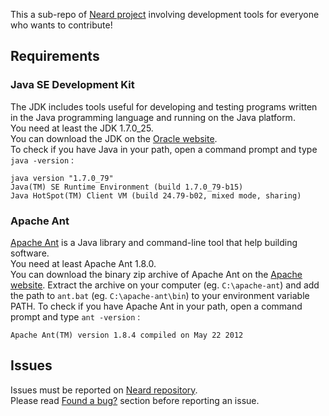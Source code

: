 This a sub-repo of [Neard project](https://github.com/crazy-max/neard) involving development tools for everyone who wants to contribute!

## Requirements

### Java SE Development Kit

The JDK includes tools useful for developing and testing programs written in the Java programming language and running on the Java platform.<br />
You need at least the JDK 1.7.0_25.<br />
You can download the JDK on the [Oracle website](http://www.oracle.com/technetwork/java/javase/downloads/jdk7-downloads-1880260.html).<br />
To check if you have Java in your path, open a command prompt and type `java -version` :

```
java version "1.7.0_79"
Java(TM) SE Runtime Environment (build 1.7.0_79-b15)
Java HotSpot(TM) Client VM (build 24.79-b02, mixed mode, sharing)
```

### Apache Ant

[Apache Ant](http://ant.apache.org/) is a Java library and command-line tool that help building software.<br />
You need at least Apache Ant 1.8.0.<br />
You can download the binary zip archive of Apache Ant on the [Apache website](http://ant.apache.org/bindownload.cgi).
Extract the archive on your computer (eg. `C:\apache-ant`) and add the path to `ant.bat` (eg. `C:\apache-ant\bin`)  to your environment variable PATH.
To check if you have Apache Ant in your path, open a command prompt and type `ant -version` :

```
Apache Ant(TM) version 1.8.4 compiled on May 22 2012
```

## Issues

Issues must be reported on [Neard repository](https://github.com/crazy-max/neard/issues).<br />
Please read [Found a bug?](https://github.com/crazy-max/neard#found-a-bug) section before reporting an issue.
